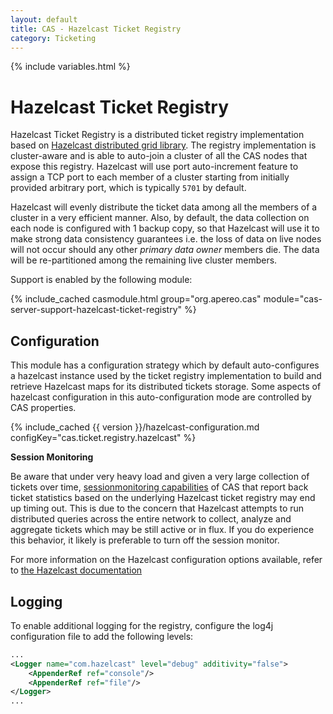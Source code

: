 ```yaml
---
layout: default
title: CAS - Hazelcast Ticket Registry
category: Ticketing
---
```


{% include variables.html %}

# Hazelcast Ticket Registry

Hazelcast Ticket Registry is a distributed ticket registry implementation
based on [Hazelcast distributed grid library](http://hazelcast.org/). The registry implementation is
cluster-aware and is able to auto-join a cluster of all the CAS nodes that expose this registry.
Hazelcast will use port auto-increment feature to assign a TCP port to each member of a cluster starting
from initially provided arbitrary port, which is typically `5701` by default.

Hazelcast will evenly distribute the ticket data among all the members of a cluster in a very
efficient manner. Also, by default, the data collection on each node is configured with 1 backup copy,
so that Hazelcast will use it to make strong data consistency guarantees i.e. the loss of data on
live nodes will not occur should any other *primary data owner* members die. The data will be
re-partitioned among the remaining live cluster members.

Support is enabled by the following module:

{% include_cached casmodule.html group="org.apereo.cas" module="cas-server-support-hazelcast-ticket-registry" %}

## Configuration

This module has a configuration strategy which by default auto-configures a hazelcast 
instance used by the ticket registry implementation to build and retrieve Hazelcast 
maps for its distributed tickets storage. Some aspects of hazelcast configuration in 
this auto-configuration mode are controlled by CAS properties.

{% include_cached {{ version }}/hazelcast-configuration.md configKey="cas.ticket.registry.hazelcast" %}

<div class="alert alert-warning"><strong>Session Monitoring</strong><p>Be aware that under 
very heavy load and given a very large collection of tickets 
over time, <a href="../monitoring/Configuring-Monitoring.html">sessionmonitoring capabilities</a> of 
CAS that report back ticket statistics based on the underlying Hazelcast ticket 
registry may end up timing out. This is due to the concern that Hazelcast attempts 
to run distributed queries across the entire network to collect, analyze and 
aggregate tickets which may be still active or in flux. If you do experience 
this behavior, it likely is preferable to turn off the session monitor.
</p></div>

For more information on the Hazelcast configuration options available,
refer to [the Hazelcast documentation](https://docs.hazelcast.com/imdg/4.2/)

## Logging

To enable additional logging for the registry, configure the log4j 
configuration file to add the following levels:

```xml
...
<Logger name="com.hazelcast" level="debug" additivity="false">
    <AppenderRef ref="console"/>
    <AppenderRef ref="file"/>
</Logger>
...
```
